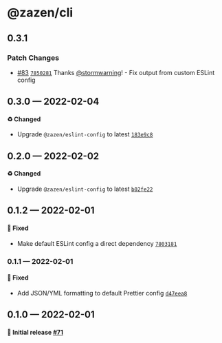 # @zazen/cli

## 0.3.1

### Patch Changes

- [#83](https://github.com/stormwarning/zazen/pull/83) [`7850281`](https://github.com/stormwarning/zazen/commit/785028115bc53efc62490c292202494014f439dc) Thanks [@stormwarning](https://github.com/stormwarning)! - Fix output from custom ESLint config

## 0.3.0 — 2022-02-04

#### ♻️ Changed

- Upgrade `@zazen/eslint-config` to latest [`183e9c8`](https://github.com/stormwarning/zazen/commit/183e9c85c2beab2b0bfd06519910dc67d171abdd)

## 0.2.0 — 2022-02-02

#### ♻️ Changed

- Upgrade `@zazen/eslint-config` to latest [`b02fe22`](https://github.com/stormwarning/zazen/commit/b02fe225e8ca1081a8f7d9c6858a0fc6c88c3f8a)

## 0.1.2 — 2022-02-01

#### 🐛 Fixed

- Make default ESLint config a direct dependency [`7803181`](https://github.com/stormwarning/zazen/commit/780318175544b5001e63c8abd387837c058576f3)

### 0.1.1 — 2022-02-01

#### 🐛 Fixed

- Add JSON/YML formatting to default Prettier config [`d47eea8`](https://github.com/stormwarning/zazen/commit/d47eea8ef9353d7f323795da183b48ffcfc846ce)

## 0.1.0 — 2022-02-01

#### 🎉 Initial release [#71](https://github.com/stormwarning/zazen/pull/71)
